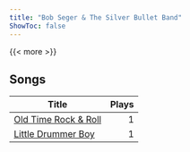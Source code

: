 ```yaml
---
title: "Bob Seger & The Silver Bullet Band"
ShowToc: false
---
```


{{< more >}}

## Songs
Title | Plays 
----- | -----: 
[Old Time Rock & Roll](/songs/old-time-rock-roll) | 1
[Little Drummer Boy](/songs/little-drummer-boy) | 1

